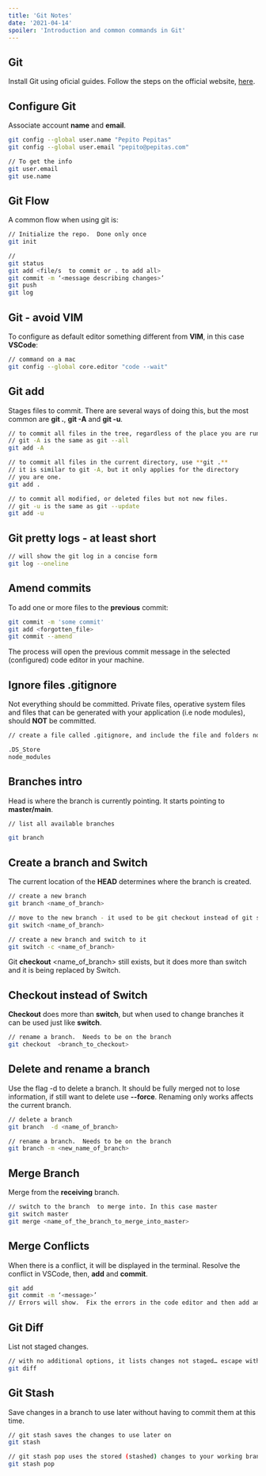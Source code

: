 ```yaml
---
title: 'Git Notes'
date: '2021-04-14'
spoiler: 'Introduction and common commands in Git'
---
```


## Git

Install Git using oficial guides.
Follow the steps on the official website, [here](https://git-scm.com/book/en/v2/Getting-Started-Installing-Git).

## Configure Git

Associate account **name** and **email**.

```bash
git config --global user.name "Pepito Pepitas"
git config --global user.email "pepito@pepitas.com"

// To get the info
git user.email
git use.name
```

## Git Flow

A common flow when using git is:

```bash
// Initialize the repo.  Done only once 
git init

// 
git status
git add <file/s  to commit or . to add all>
git commit -m ‘<message describing changes>’
git push
git log
```

## Git - avoid VIM

To configure as default editor something different from **VIM**, in this case **VSCode**:

```bash
// command on a mac
git config --global core.editor "code --wait"
```

## Git add

Stages files to commit.  There are several ways of doing this, but the most common are **git .**, **git -A** and **git -u**.

```bash
// to commit all files in the tree, regardless of the place you are running the command from.  
// git -A is the same as git --all 
git add -A

// to commit all files in the current directory, use **git .**
// it is similar to git -A, but it only applies for the directory
// you are one.  
git add .

// to commit all modified, or deleted files but not new files.  
// git -u is the same as git --update 
git add -u
```

## Git pretty logs - at least short

```bash
// will show the git log in a concise form
git log --oneline
```

## Amend commits

To add one or more files to the **previous** commit:

```bash
git commit -m 'some commit'
git add <forgotten_file>
git commit --amend
```

The process will open the previous commit message in the selected (configured) code editor in your machine.

## Ignore files .gitignore

Not everything should be committed.  Private files, operative system files and files that can be generated with your application (i.e node modules), should **NOT** be committed.

```bash
// create a file called .gitignore, and include the file and folders not to be committed

.DS_Store
node_modules
```

## Branches intro

Head is where the branch is currently pointing.  It starts pointing to **master/main**.

```bash
// list all available branches

git branch
```

## Create a branch and Switch

The current location of the **HEAD** determines where the branch is created.

```bash
// create a new branch
git branch <name_of_branch>

// move to the new branch - it used to be git checkout instead of git switch
git switch <name_of_branch>
```

```bash
// create a new branch and switch to it
git switch -c <name_of_branch>
```

Git **checkout** <name_of_branch> still exists, but it does more than switch and it is being replaced by Switch.

## Checkout instead of Switch

**Checkout** does more than **switch**, but when used to change branches it can be used just like **switch**.

```bash
// rename a branch.  Needs to be on the branch
git checkout  <branch_to_checkout>
```

## Delete and rename a branch

Use the flag -d to delete a branch.  It should be fully merged not to lose information, if still want to delete use **--force**.  Renaming only works affects the current branch.

```bash
// delete a branch
git branch  -d <name_of_branch>

// rename a branch.  Needs to be on the branch
git branch -m <new_name_of_branch>
```

## Merge Branch

Merge from the **receiving** branch.

```bash
// switch to the branch  to merge into. In this case master
git switch master
git merge <name_of_the_branch_to_merge_into_master>
```

## Merge Conflicts

When there is a conflict, it will be displayed in the terminal.  Resolve the conflict in VSCode, then, **add** and **commit**.

```bash
git add
git commit -m ‘<message>’
// Errors will show.  Fix the errors in the code editor and then add and commit the fixed code
```

## Git Diff

List not staged changes.

```bash
// with no additional options, it lists changes not staged… escape with ‘q’
git diff
```

## Git Stash

Save changes in a branch to use later without having to commit them at this time.

```bash
// git stash saves the changes to use later on
git stash  

// git stash pop uses the stored (stashed) changes to your working branch
git stash pop
```

